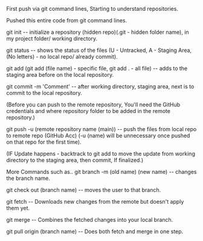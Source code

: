 First push via git command lines, Starting to understand repositories.

Pushed this entire code from git command lines.

git init -- initialize a repository (hidden repo)(.git - hidden folder name), in my project folder/ working directory.

git status -- shows the status of the files (U - Untracked, A - Staging Area, (No letters) - no local repo/ already commit).

git add (git add (file name) - specific file, git add . - all file) -- adds to the staging area before on the local repository.

git commit -m 'Comment' -- after working directory, staging area, next is to commit to the local repository.

(Before you can push to the remote repository, You'll need the GitHub credentials and where repository folder to be added in the remote repository.)

git push -u (remote repository name (main)) -- push the files from local repo to remote repo (GitHub Acc) (-u (name) will be unnecessary once pushed on that repo for the first time).

(IF Update happens - backtrack to git add to move the update from working directory to the staging area, then commit, If finalized.)

More Commands such as..
git branch -m (old name) (new name) -- changes the branch name.

git check out (branch name) -- moves the user to that branch.

git fetch -- Downloads new changes from the remote but doesn't apply them yet.

git merge -- Combines the fetched changes into your local branch.

git pull origin (branch name) -- Does both fetch and merge in one step.
